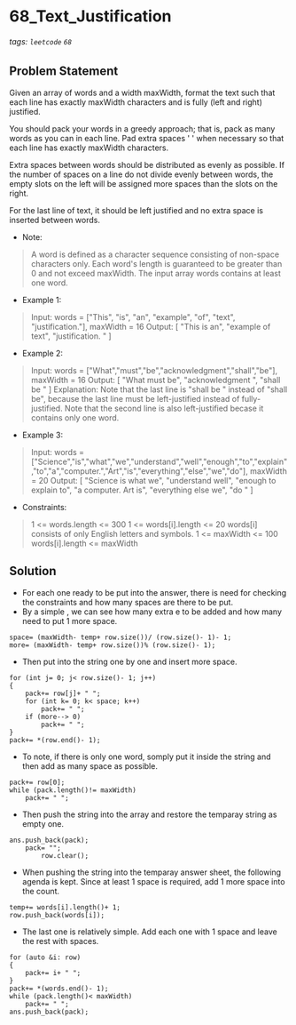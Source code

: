 # 68_Text_Justification
###### tags: `leetcode` `68`
## Problem Statement
Given an array of words and a width maxWidth, format the text such that each line has exactly maxWidth characters and is fully (left and right) justified.

You should pack your words in a greedy approach; that is, pack as many words as you can in each line. Pad extra spaces ' ' when necessary so that each line has exactly maxWidth characters.

Extra spaces between words should be distributed as evenly as possible. If the number of spaces on a line do not divide evenly between words, the empty slots on the left will be assigned more spaces than the slots on the right.

For the last line of text, it should be left justified and no extra space is inserted between words.

- Note:

> A word is defined as a character sequence consisting of non-space characters only.
Each word's length is guaranteed to be greater than 0 and not exceed maxWidth.
The input array words contains at least one word.

- Example 1:

> Input: words = ["This", "is", "an", "example", "of", "text", "justification."], maxWidth = 16
Output:
[
   "This    is    an",
   "example  of text",
   "justification.  "
]
- Example 2:

> Input: words = ["What","must","be","acknowledgment","shall","be"], maxWidth = 16
Output:
[
  "What   must   be",
  "acknowledgment  ",
  "shall be        "
]
Explanation: Note that the last line is "shall be    " instead of "shall     be", because the last line must be left-justified instead of fully-justified.
Note that the second line is also left-justified becase it contains only one word.
- Example 3:

> Input: words = ["Science","is","what","we","understand","well","enough","to","explain","to","a","computer.","Art","is","everything","else","we","do"], maxWidth = 20
Output:
[
  "Science  is  what we",
  "understand      well",
  "enough to explain to",
  "a  computer.  Art is",
  "everything  else  we",
  "do                  "
]
 
- Constraints:

> 1 <= words.length <= 300
1 <= words[i].length <= 20
words[i] consists of only English letters and symbols.
1 <= maxWidth <= 100
words[i].length <= maxWidth

## Solution
- For each one ready to be put into the answer, there is need for checking the constraints and how many spaces are there to be put.
- By a simple , we can see how many extra e to be added and how many need to put 1 more space.

```cpp=
space= (maxWidth- temp+ row.size())/ (row.size()- 1)- 1;
more= (maxWidth- temp+ row.size())% (row.size()- 1);
```
- Then put into the string one by one and insert more space.

```cpp=
for (int j= 0; j< row.size()- 1; j++)
{
    pack+= row[j]+ " ";
    for (int k= 0; k< space; k++)
        pack+= " ";
    if (more--> 0)
        pack+= " ";
}
pack+= *(row.end()- 1);    
```
- To note, if there is only one word, somply put it inside the string and then add as many space as possible.

```cpp=
pack+= row[0];
while (pack.length()!= maxWidth)
    pack+= " ";
```
- Then push the string into the array and restore the temparay string as empty one.

```cpp=
ans.push_back(pack);   
    pack= "";
        row.clear(); 
```
- When pushing the string into the temparay answer sheet, the following agenda is kept. Since at least 1 space is required, add 1 more space into the count.
```cpp=
temp+= words[i].length()+ 1;
row.push_back(words[i]);
```
- The last one is relatively simple. Add each one with 1 space and leave the rest with spaces.
```cpp=
for (auto &i: row)
{
    pack+= i+ " ";
}
pack+= *(words.end()- 1);
while (pack.length()< maxWidth)
    pack+= " ";
ans.push_back(pack);
```